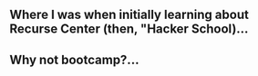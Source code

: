 ## Where I was when initially learning about Recurse Center (then, "Hacker School)...

## Why not bootcamp?...
